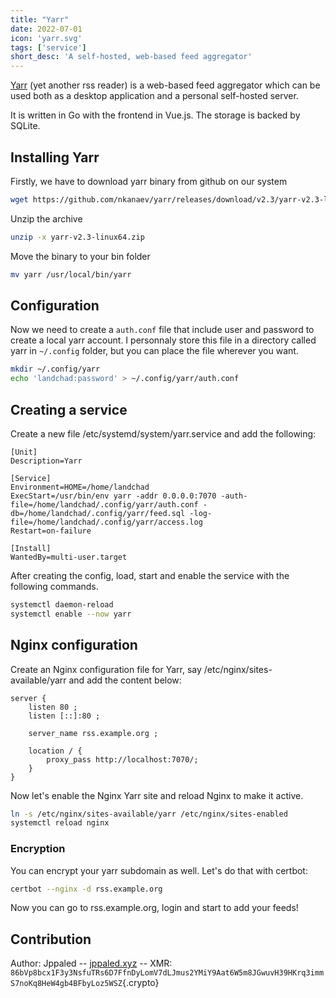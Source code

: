 ```yaml
---
title: "Yarr"
date: 2022-07-01
icon: 'yarr.svg'
tags: ['service']
short_desc: 'A self-hosted, web-based feed aggregator'
---
```


[Yarr](https://github.com/nkanaev/yarr) (yet another rss reader) is a web-based feed aggregator which can be used both as a desktop application and a personal self-hosted server.

It is written in Go with the frontend in Vue.js. The storage is backed by SQLite.

## Installing Yarr

Firstly, we have to download yarr binary from github on our system

```sh
wget https://github.com/nkanaev/yarr/releases/download/v2.3/yarr-v2.3-linux64.zip
```

Unzip the archive

```sh
unzip -x yarr-v2.3-linux64.zip
```

Move the binary to your bin folder

```sh
mv yarr /usr/local/bin/yarr
```

## Configuration

Now we need to create a `auth.conf` file that include user and password to create a local yarr account.
I personnaly store this file in a directory called yarr in `~/.config` folder, but you can place the file wherever you want.

```sh
mkdir ~/.config/yarr
echo 'landchad:password' > ~/.config/yarr/auth.conf
```

## Creating a service

Create a new file /etc/systemd/system/yarr.service and add the following:

```systemd
[Unit]
Description=Yarr

[Service]
Environment=HOME=/home/landchad
ExecStart=/usr/bin/env yarr -addr 0.0.0.0:7070 -auth-file=/home/landchad/.config/yarr/auth.conf -db=/home/landchad/.config/yarr/feed.sql -log-file=/home/landchad/.config/yarr/access.log
Restart=on-failure

[Install]
WantedBy=multi-user.target
```

After creating the config, load, start and enable the service with the following commands.

```sh
systemctl daemon-reload
systemctl enable --now yarr
```

## Nginx configuration
Create an Nginx configuration file for Yarr, say /etc/nginx/sites-available/yarr and add the content below:

```nginx
server {
	listen 80 ;
	listen [::]:80 ;

	server_name rss.example.org ;

	location / {
		proxy_pass http://localhost:7070/;
	}
}
```

Now let's enable the Nginx Yarr site and reload Nginx to make it active.

```sh
ln -s /etc/nginx/sites-available/yarr /etc/nginx/sites-enabled
systemctl reload nginx
```

### Encryption

You can encrypt your yarr subdomain as well. Let's do that with certbot:

```sh
certbot --nginx -d rss.example.org
```

Now you can go to rss.example.org, login and start to add your feeds!

## Contribution
Author: Jppaled -- [jppaled.xyz](https://jppaled.xyz) \-- XMR: `86bVp8bcx1F3y3NsfuTRs6D7FfnDyLomV7dLJmus2YMiY9Aat6W5m8JGwuvH39HKrq3immS7noKq8HeW4gb4BFbyLoz5WSZ`{.crypto}
